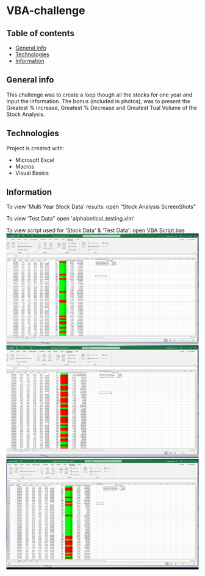 # VBA-challenge
## Table of contents
* [General info](#general-info)
* [Technologies](#technologies)
* [Information](#information)

## General info
This challenge was to create a loop though all the stocks for one year and Input the information. The bonus (included in photos), was to present the Greatest % Increase, Greatest % Decrease and Greatest Toal Volume of the Stock Analysis.
	
## Technologies
Project is created with:
* Microsoft Excel
* Macros
* Visual Basics
	
## Information
To view 'Multi Year Stock Data' results:
	open "Stock Analysis ScreenShots"

To view 'Test Data"
	open 'alphabetical_testing.xlm'

To view script used for 'Stock Data' & 'Test Data':
	open VBA Script.bas
![Stock 2014](Stock_Analysis_Screenshots/Stock_Analysis_2014.png)
![Stock 2015](Stock_Analysis_Screenshots/Stock_Analysis_2015.png)
![Stock 2016](Stock_Analysis_Screenshots/Stock_Analysis_2016.png)
